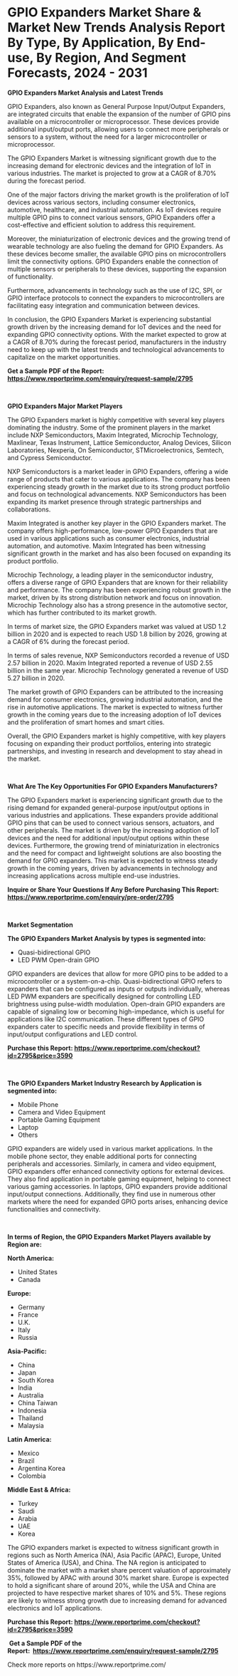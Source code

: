 <p><h1>GPIO Expanders Market Share & Market New Trends Analysis Report By Type, By Application, By End-use, By Region, And Segment Forecasts, 2024 - 2031</h1></p><p><strong>GPIO Expanders Market Analysis and Latest Trends</strong></p>
<p><p>GPIO Expanders, also known as General Purpose Input/Output Expanders, are integrated circuits that enable the expansion of the number of GPIO pins available on a microcontroller or microprocessor. These devices provide additional input/output ports, allowing users to connect more peripherals or sensors to a system, without the need for a larger microcontroller or microprocessor.</p><p>The GPIO Expanders Market is witnessing significant growth due to the increasing demand for electronic devices and the integration of IoT in various industries. The market is projected to grow at a CAGR of 8.70% during the forecast period. </p><p>One of the major factors driving the market growth is the proliferation of IoT devices across various sectors, including consumer electronics, automotive, healthcare, and industrial automation. As IoT devices require multiple GPIO pins to connect various sensors, GPIO Expanders offer a cost-effective and efficient solution to address this requirement. </p><p>Moreover, the miniaturization of electronic devices and the growing trend of wearable technology are also fueling the demand for GPIO Expanders. As these devices become smaller, the available GPIO pins on microcontrollers limit the connectivity options. GPIO Expanders enable the connection of multiple sensors or peripherals to these devices, supporting the expansion of functionality.</p><p>Furthermore, advancements in technology such as the use of I2C, SPI, or GPIO interface protocols to connect the expanders to microcontrollers are facilitating easy integration and communication between devices.</p><p>In conclusion, the GPIO Expanders Market is experiencing substantial growth driven by the increasing demand for IoT devices and the need for expanding GPIO connectivity options. With the market expected to grow at a CAGR of 8.70% during the forecast period, manufacturers in the industry need to keep up with the latest trends and technological advancements to capitalize on the market opportunities.</p></p>
<p><strong>Get a Sample PDF of the Report:&nbsp; <a href="https://www.reportprime.com/enquiry/request-sample/2795">https://www.reportprime.com/enquiry/request-sample/2795</a></strong></p>
<p>&nbsp;</p>
<p><strong>GPIO Expanders Major Market Players</strong></p>
<p><p>The GPIO Expanders market is highly competitive with several key players dominating the industry. Some of the prominent players in the market include NXP Semiconductors, Maxim Integrated, Microchip Technology, Maxlinear, Texas Instrument, Lattice Semiconductor, Analog Devices, Silicon Laboratories, Nexperia, On Semiconductor, STMicroelectronics, Semtech, and Cypress Semiconductor.</p><p>NXP Semiconductors is a market leader in GPIO Expanders, offering a wide range of products that cater to various applications. The company has been experiencing steady growth in the market due to its strong product portfolio and focus on technological advancements. NXP Semiconductors has been expanding its market presence through strategic partnerships and collaborations.</p><p>Maxim Integrated is another key player in the GPIO Expanders market. The company offers high-performance, low-power GPIO Expanders that are used in various applications such as consumer electronics, industrial automation, and automotive. Maxim Integrated has been witnessing significant growth in the market and has also been focused on expanding its product portfolio.</p><p>Microchip Technology, a leading player in the semiconductor industry, offers a diverse range of GPIO Expanders that are known for their reliability and performance. The company has been experiencing robust growth in the market, driven by its strong distribution network and focus on innovation. Microchip Technology also has a strong presence in the automotive sector, which has further contributed to its market growth.</p><p>In terms of market size, the GPIO Expanders market was valued at USD 1.2 billion in 2020 and is expected to reach USD 1.8 billion by 2026, growing at a CAGR of 6% during the forecast period.</p><p>In terms of sales revenue, NXP Semiconductors recorded a revenue of USD 2.57 billion in 2020. Maxim Integrated reported a revenue of USD 2.55 billion in the same year. Microchip Technology generated a revenue of USD 5.27 billion in 2020.</p><p>The market growth of GPIO Expanders can be attributed to the increasing demand for consumer electronics, growing industrial automation, and the rise in automotive applications. The market is expected to witness further growth in the coming years due to the increasing adoption of IoT devices and the proliferation of smart homes and smart cities.</p><p>Overall, the GPIO Expanders market is highly competitive, with key players focusing on expanding their product portfolios, entering into strategic partnerships, and investing in research and development to stay ahead in the market.</p></p>
<p>&nbsp;</p>
<p><strong>What Are The Key Opportunities For GPIO Expanders Manufacturers?</strong></p>
<p><p>The GPIO Expanders market is experiencing significant growth due to the rising demand for expanded general-purpose input/output options in various industries and applications. These expanders provide additional GPIO pins that can be used to connect various sensors, actuators, and other peripherals. The market is driven by the increasing adoption of IoT devices and the need for additional input/output options within these devices. Furthermore, the growing trend of miniaturization in electronics and the need for compact and lightweight solutions are also boosting the demand for GPIO expanders. This market is expected to witness steady growth in the coming years, driven by advancements in technology and increasing applications across multiple end-use industries.</p></p>
<p><strong>Inquire or Share Your Questions If Any Before Purchasing This Report: <a href="https://www.reportprime.com/enquiry/pre-order/2795">https://www.reportprime.com/enquiry/pre-order/2795</a></strong></p>
<p>&nbsp;</p>
<p><strong>Market Segmentation</strong></p>
<p><strong>The GPIO Expanders Market Analysis by types is segmented into:</strong></p>
<p><ul><li>Quasi-bidirectional GPIO</li><li>LED PWM Open-drain GPIO</li></ul></p>
<p><p>GPIO expanders are devices that allow for more GPIO pins to be added to a microcontroller or a system-on-a-chip. Quasi-bidirectional GPIO refers to expanders that can be configured as inputs or outputs individually, whereas LED PWM expanders are specifically designed for controlling LED brightness using pulse-width modulation. Open-drain GPIO expanders are capable of signaling low or becoming high-impedance, which is useful for applications like I2C communication. These different types of GPIO expanders cater to specific needs and provide flexibility in terms of input/output configurations and LED control.</p></p>
<p><strong>Purchase this Report:&nbsp;<a href="https://www.reportprime.com/checkout?id=2795&price=3590">https://www.reportprime.com/checkout?id=2795&price=3590</a></strong></p>
<p>&nbsp;</p>
<p><strong>The GPIO Expanders Market Industry Research by Application is segmented into:</strong></p>
<p><ul><li>Mobile Phone</li><li>Camera and Video Equipment</li><li>Portable Gaming Equipment</li><li>Laptop</li><li>Others</li></ul></p>
<p><p>GPIO expanders are widely used in various market applications. In the mobile phone sector, they enable additional ports for connecting peripherals and accessories. Similarly, in camera and video equipment, GPIO expanders offer enhanced connectivity options for external devices. They also find application in portable gaming equipment, helping to connect various gaming accessories. In laptops, GPIO expanders provide additional input/output connections. Additionally, they find use in numerous other markets where the need for expanded GPIO ports arises, enhancing device functionalities and connectivity.</p></p>
<p>&nbsp;</p>
<p><strong>In terms of Region, the GPIO Expanders Market Players available by Region are:</strong></p>
<p>
    <p> <strong> North America: </strong>
        <ul>
            <li>United States</li>
            <li>Canada</li>
        </ul>
        </p> 
    <p> <strong> Europe: </strong>
        <ul>
            <li>Germany</li>
            <li>France</li>
            <li>U.K.</li>
            <li>Italy</li>
            <li>Russia</li>
        </ul>
        </p> 
    <p> <strong> Asia-Pacific: </strong>
        <ul>
            <li>China</li>
            <li>Japan</li>
            <li>South Korea</li>
            <li>India</li>
            <li>Australia</li>
            <li>China Taiwan</li>
            <li>Indonesia</li>
            <li>Thailand</li>
            <li>Malaysia</li>
        </ul>
        </p> 
    <p> <strong> Latin America: </strong>
        <ul>
            <li>Mexico</li>
            <li>Brazil</li>
            <li>Argentina Korea</li>
            <li>Colombia</li>
        </ul>
        </p> 
    <p> <strong> Middle East & Africa: </strong>
        <ul>
            <li>Turkey</li>
            <li>Saudi</li>
            <li>Arabia</li>
            <li>UAE</li>
            <li>Korea</li>
        </ul>
    </p>
    </p>
<p><p>The GPIO expanders market is expected to witness significant growth in regions such as North America (NA), Asia Pacific (APAC), Europe, United States of America (USA), and China. The NA region is anticipated to dominate the market with a market share percent valuation of approximately 35%, followed by APAC with around 30% market share. Europe is expected to hold a significant share of around 20%, while the USA and China are projected to have respective market shares of 10% and 5%. These regions are likely to witness strong growth due to increasing demand for advanced electronics and IoT applications.</p></p>
<p><strong>Purchase this Report: <a href="https://www.reportprime.com/checkout?id=2795&price=3590">https://www.reportprime.com/checkout?id=2795&price=3590</a></strong></p>
<p>&nbsp;<strong>Get a Sample PDF of the Report:&nbsp;&nbsp;<a href="https://www.reportprime.com/enquiry/request-sample/2795">https://www.reportprime.com/enquiry/request-sample/2795</a></strong></p>
<p><strong></strong></p>
<p>Check more reports on https://www.reportprime.com/</p>